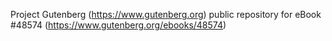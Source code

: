 Project Gutenberg (https://www.gutenberg.org) public repository for eBook #48574 (https://www.gutenberg.org/ebooks/48574)
